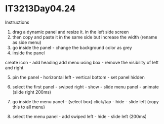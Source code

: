 # IT3213Day04.24
Instructions
1. drag a dynamic panel and resize it. in the left side screen
2. then copy and paste it in the same side but increase the width (rename as side menu)
3. go inside the panel - change the background color as grey 
4. inside the panel 

create icon - add heading
add menu using box - remove the visibility of left and right

5. pin the panel - horizontal left - vertical bottom - set panel hidden

6. select the first panel - swiped right - show - slide menu panel - animate (slide right 200ms)

7. go inside the menu panel - (select box) click/tap - hide - slide left (copy this to all menu)

8. select the menu panel - add swiped left - hide - slide left (200ms)
